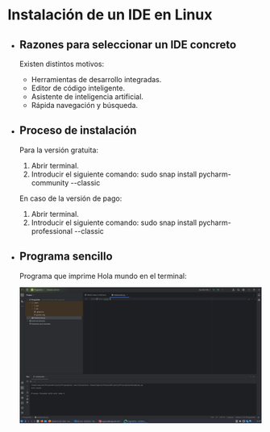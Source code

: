 # Instalación de un IDE en Linux

- ## Razones para seleccionar un IDE concreto

    Existen distintos motivos:
    - Herramientas de desarrollo integradas.
    - Editor de código inteligente.
    - Asistente de inteligencia artificial.
    - Rápida navegación y búsqueda.

- ## Proceso de instalación

    Para la versión gratuita:
    1. Abrir terminal.
    1. Introducir el siguiente comando: sudo snap install pycharm-community --classic

    En caso de la versión de pago:
    1. Abrir terminal.
    1. Introducir el siguiente comando: sudo snap install pycharm-professional --classic

- ## Programa sencillo 

    Programa que imprime Hola mundo en el terminal:

    ![Captura programa en funcionamiento](screen.jpg)